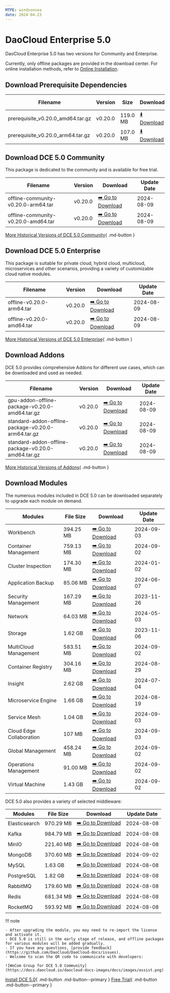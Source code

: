 ```yaml
---
MTPE: windsonsea
date: 2024-04-23
---
```


# DaoCloud Enterprise 5.0

DaoCloud Enterprise 5.0 has two versions for Community and Enterprise.

Currently, only offline packages are provided in the download center. For online installation methods, refer to [Online Installation](../install/index.md).

## Download Prerequisite Dependencies

| Filename | Version | Size | Download | Update Ddate |
| ------ | ---- | ---- | ---- |-------- |
| prerequisite_v0.20.0_amd64.tar.gz | v0.20.0 | 119.0 MB | [:arrow_down: Download](https://qiniu-download-public.daocloud.io/DaoCloud_Enterprise/dce5/prerequisite_v0.20.0_amd64.tar.gz) | 2024-08-09 |
| prerequisite_v0.20.0_arm64.tar.gz | v0.20.0 | 107.0 MB | [:arrow_down: Download](https://qiniu-download-public.daocloud.io/DaoCloud_Enterprise/dce5/prerequisite_v0.20.0_arm64.tar.gz) | 2024-08-09 |

## Download DCE 5.0 Community

This package is dedicated to the community and is available for free trial.

| Filename | Version | Download | Update Date |
| -------- | ------- | --------- | ----------- |
| offline-community-v0.20.0-arm64.tar | v0.20.0 | [:arrow_right: Go to Download](./free/dce5-installer-v0.20.0.md) | 2024-08-09 |
| offline-community-v0.20.0-amd64.tar | v0.20.0 | [:arrow_right: Go to Download](./free/dce5-installer-v0.20.0.md) | 2024-08-09 |

[More Historical Versions of DCE 5.0 Community](./free/dce5-installer-history.md){ .md-button } 

## Download DCE 5.0 Enterprise

This package is suitable for private cloud, hybrid cloud, multicloud, microservices and other scenarios, providing a variety of customizable cloud native modules.

| Filename | Version | Download | Update Date |
| -------- | ------- | -------- | ----------- |
| offline-v0.20.0-arm64.tar | v0.20.0 | [:arrow_right: Go to Download](./business/dce5-installer-v0.20.0.md) | 2024-08-09 |
| offline-v0.20.0-amd64.tar | v0.20.0 | [:arrow_right: Go to Download](./business/dce5-installer-v0.20.0.md) | 2024-08-09 |

[More Historical Versions of DCE 5.0 Enterprise](./business/dce5-installer-history.md){ .md-button } 

## Download Addons

DCE 5.0 provides comprehensive Addons for different use cases, which can be downloaded and used as needed.

| Filename | Version | Download | Update Date |
| -------- | ------- | -------- | ----------- |
| gpu-addon-offline-package-v0.20.0-amd64.tar.gz      | v0.20.0 | [:arrow_right: Go to Download](./addon/v0.20.0.md) | 2024-08-09 |
| standard-addon-offline-package-v0.20.0-arm64.tar.gz | v0.20.0 | [:arrow_right: Go to Download](./addon/v0.20.0.md) | 2024-08-09 |
| standard-addon-offline-package-v0.20.0-amd64.tar.gz | v0.20.0 | [:arrow_right: Go to Download](./addon/v0.20.0.md) | 2024-08-09 |

[More Historical Versions of Addons](./addon/history.md){ .md-button } 

## Download Modules

The numerous modules included in DCE 5.0 can be downloaded separately to upgrade each module on demand.

| Modules | File Size | Download | Update Date |
| ------- | --------- | -------- | ----------- |
| Workbench | 394.25 MB | [:arrow_right: Go to Download](./modules/amamba.md) | 2024-09-03 |
| Container Management | 759.13 MB | [:arrow_right: Go to Download](./modules/kpanda.md) | 2024-09-02 |
| Cluster Inspection | 174.30 MB | [:arrow_right: Go to Download](./modules/kcollie.md) | 2024-01-02 |
| Application Backup | 85.06 MB | [:arrow_right: Go to Download](./modules/kcoral.md) | 2024-06-07 |
| Security Management | 167.29 MB | [:arrow_right: Go to Download](./modules/dowl.md) | 2023-11-26 |
| Network | 64.03 MB | [:arrow_right: Go to Download](./modules/spidernet.md) | 2024-05-03 |
| Storage | 1.62 GB | [:arrow_right: Go to Download](./modules/hwameistor.md)| 2023-11-06 |
| MultiCloud Management | 583.51 MB | [:arrow_right: Go to Download](./modules/kairship.md) | 2024-09-02 |
| Container Registry | 304.16 MB | [:arrow_right: Go to Download](./modules/kangaroo.md) | 2024-08-29 |
| Insight | 2.62 GB | [:arrow_right: Go to Download](./modules/insight.md) | 2024-07-04 |
| Microservice Engine | 1.66 GB | [:arrow_right: Go to Download](./modules/skoala.md) | 2024-08-19 |
| Service Mesh | 1.04 GB | [:arrow_right: Go to Download](./modules/mspider.md) | 2024-09-03 |
| Cloud Edge Collaboration | 107 MB | [:arrow_right: Go to Download](./modules/kant.md) | 2024-09-03 |
| Global Management | 458.24 MB | [:arrow_right: Go to Download](./modules/ghippo.md) | 2024-09-02 |
| Operations Management | 91.00 MB | [:arrow_right: Go to Download](./modules/gmagpie.md) | 2024-09-02 |
| Virtual Machine | 1.43 GB | [:arrow_right: Go to Download](./modules/virtnest.md) | 2024-09-02 |

DCE 5.0 also provides a variety of selected middleware:

| Modules | File Size | Download | Update Date |
| ------- | --------- | -------- | ------------|
| Elasticsearch |970.29 MB| [:arrow_right: Go to Download](./modules/middleware/elasticsearch.md) |2024-08-08|
| Kafka |984.79 MB| [:arrow_right: Go to Download](./modules/middleware/kafka.md) |2024-08-08|
| MinIO |221.40 MB| [:arrow_right: Go to Download](./modules/middleware/minio.md) |2024-08-08|
| MongoDB |370.60 MB| [:arrow_right: Go to Download](./modules/middleware/mongodb.md) |2024-09-02|
| MySQL |1.63 GB| [:arrow_right: Go to Download](./modules/middleware/mysql.md) |2024-08-08|
| PostgreSQL |1.82 GB| [:arrow_right: Go to Download](./modules/middleware/postgresql.md) |2024-08-08|
| RabbitMQ |179.60 MB| [:arrow_right: Go to Download](./modules/middleware/rabbitmq.md) |2024-08-08|
| Redis |681.34 MB| [:arrow_right: Go to Download](./modules/middleware/redis.md) |2024-08-08|
| RocketMQ |593.92 MB| [:arrow_right: Go to Download](./modules/middleware/rocketmq.md) |2024-08-08|

!!! note

    - After upgrading the module, you may need to re-import the license and activate it.
    - DCE 5.0 is still in the early stage of release, and offline packages for various modules will be added gradually.
    - If you have any questions, [provide feedback](https://github.com/DaoCloud/DaoCloud-docs/issues).
    - Welcome to scan the QR code to communicate with developers:

    ![WeCom Group for DCE 5.0 Community](https://docs.daocloud.io/daocloud-docs-images/docs/images/assist.png)

[Install DCE 5.0](../install/index.md){ .md-button .md-button--primary }
[Free Trial](../dce/license0.md){ .md-button .md-button--primary }
